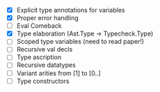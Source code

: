 - [x] Explicit type annotations for variables
- [x] Proper error handling
- [ ] Eval Comeback
- [x] Type elaboration (Ast.Type -> Typecheck.Type)
- [ ] Scoped type variables (need to read paper!)
- [ ] Recursive val decls
- [ ] Type ascription
- [ ] Recursive datatypes
- [ ] Variant arities from [1] to [0..]
- [ ] Type constructors
